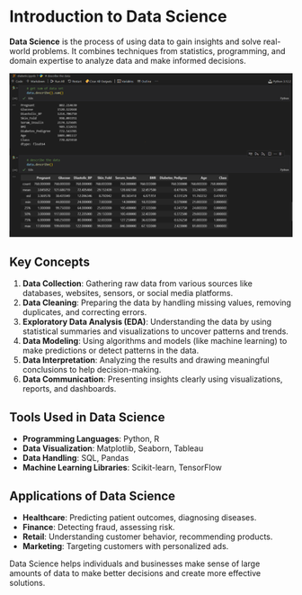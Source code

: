 # Introduction to Data Science

**Data Science** is the process of using data to gain insights and solve real-world problems. It combines techniques from statistics, programming, and domain expertise to analyze data and make informed decisions.

<!-- Add screen image here -->
![Alt Text](img/screen2.png)


## Key Concepts

1. **Data Collection**: Gathering raw data from various sources like databases, websites, sensors, or social media platforms.
2. **Data Cleaning**: Preparing the data by handling missing values, removing duplicates, and correcting errors.
3. **Exploratory Data Analysis (EDA)**: Understanding the data by using statistical summaries and visualizations to uncover patterns and trends.
4. **Data Modeling**: Using algorithms and models (like machine learning) to make predictions or detect patterns in the data.
5. **Data Interpretation**: Analyzing the results and drawing meaningful conclusions to help decision-making.
6. **Data Communication**: Presenting insights clearly using visualizations, reports, and dashboards.

## Tools Used in Data Science

- **Programming Languages**: Python, R
- **Data Visualization**: Matplotlib, Seaborn, Tableau
- **Data Handling**: SQL, Pandas
- **Machine Learning Libraries**: Scikit-learn, TensorFlow

## Applications of Data Science

- **Healthcare**: Predicting patient outcomes, diagnosing diseases.
- **Finance**: Detecting fraud, assessing risk.
- **Retail**: Understanding customer behavior, recommending products.
- **Marketing**: Targeting customers with personalized ads.

Data Science helps individuals and businesses make sense of large amounts of data to make better decisions and create more effective solutions.
